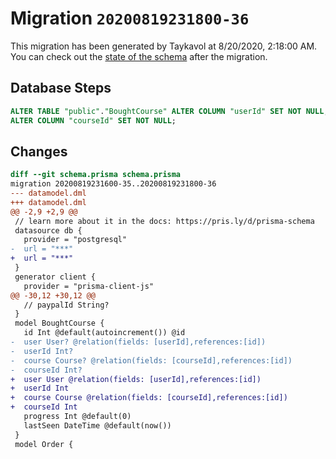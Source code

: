 # Migration `20200819231800-36`

This migration has been generated by Taykavol at 8/20/2020, 2:18:00 AM.
You can check out the [state of the schema](./schema.prisma) after the migration.

## Database Steps

```sql
ALTER TABLE "public"."BoughtCourse" ALTER COLUMN "userId" SET NOT NULL,
ALTER COLUMN "courseId" SET NOT NULL;
```

## Changes

```diff
diff --git schema.prisma schema.prisma
migration 20200819231600-35..20200819231800-36
--- datamodel.dml
+++ datamodel.dml
@@ -2,9 +2,9 @@
 // learn more about it in the docs: https://pris.ly/d/prisma-schema
 datasource db {
   provider = "postgresql"
-  url = "***"
+  url = "***"
 }
 generator client {
   provider = "prisma-client-js"
@@ -30,12 +30,12 @@
   // paypalId String?
 }
 model BoughtCourse {
   id Int @default(autoincrement()) @id
-  user User? @relation(fields: [userId],references:[id])
-  userId Int?
-  course Course? @relation(fields: [courseId],references:[id])
-  courseId Int?
+  user User @relation(fields: [userId],references:[id])
+  userId Int
+  course Course @relation(fields: [courseId],references:[id])
+  courseId Int
   progress Int @default(0)
   lastSeen DateTime @default(now())
 }
 model Order {
```


